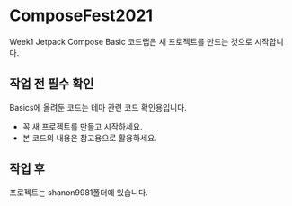 # ComposeFest2021
Week1 Jetpack Compose Basic 코드랩은 새 프로젝트를 만드는 것으로 시작합니다.

## 작업 전 필수 확인
Basics에 올려둔 코드는 테마 관련 코드 확인용입니다.

- 꼭 새 프로젝트를 만들고 시작하세요.
- 본 코드의 내용은 참고용으로 활용하세요.

## 작업 후
프로젝트는 shanon9981폴더에 있습니다.

